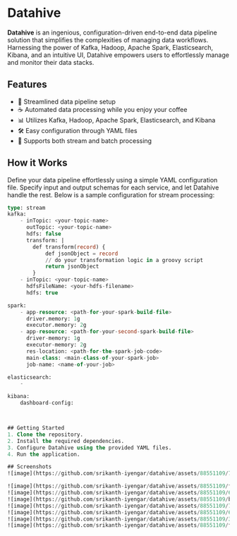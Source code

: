 # Datahive

**Datahive** is an ingenious, configuration-driven end-to-end data pipeline solution that simplifies the complexities of managing data workflows. Harnessing the power of Kafka, Hadoop, Apache Spark, Elasticsearch, Kibana, and an intuitive UI, Datahive empowers users to effortlessly manage and monitor their data stacks.

## Features

- 🚀 Streamlined data pipeline setup
- ☕ Automated data processing while you enjoy your coffee
- 📊 Utilizes Kafka, Hadoop, Apache Spark, Elasticsearch, and Kibana
- 🛠️ Easy configuration through YAML files
- 🔄 Supports both stream and batch processing

## How it Works

Define your data pipeline effortlessly using a simple YAML configuration file. Specify input and output schemas for each service, and let Datahive handle the rest. Below is a sample configuration for stream processing:

```sql
type: stream
kafka:
    - inTopic: <your-topic-name>
      outTopic: <your-topic-name>
      hdfs: false
      transform: | 
        def transform(record) {
            def jsonObject = record
            // do your transformation logic in a groovy script
            return jsonObject
        }
    - inTopic: <your-topic-name>
      hdfsFileName: <your-hdfs-filename>
      hdfs: true

spark:
    - app-resource: <path-for-your-spark-build-file>
      driver.memory: 1g
      executor.memory: 2g
    - app-resource: <path-for-your-second-spark-build-file>
      driver-memory: 1g
      executor-memory: 2g
      res-location: <path-for-the-spark-job-code>
      main-class: <main-class-of-your-spark-job>
      job-name: <name-of-your-job>

elasticsearch:
    - 

kibana:
    dashboard-config:



## Getting Started
1. Clone the repository.
2. Install the required dependencies.
3. Configure Datahive using the provided YAML files.
4. Run the application.

## Screenshots
![image](https://github.com/srikanth-iyengar/datahive/assets/88551109/771a59ad-9665-411b-9cec-5eb226d21d2f)

![image](https://github.com/srikanth-iyengar/datahive/assets/88551109/fb2d4c6e-8666-45bb-95ea-60c12b318a0c)
![image](https://github.com/srikanth-iyengar/datahive/assets/88551109/60d45183-4a54-490b-93ae-bcdc170ffee5)
![image](https://github.com/srikanth-iyengar/datahive/assets/88551109/b4ba5a42-6b29-4934-aa58-d1c4755aba37)
![image](https://github.com/srikanth-iyengar/datahive/assets/88551109/7fabf218-ed1c-4ec1-a991-e0893d52db11)
![image](https://github.com/srikanth-iyengar/datahive/assets/88551109/615c2510-e447-40db-9360-2b4bd13db4b4)
![image](https://github.com/srikanth-iyengar/datahive/assets/88551109/396cf4ff-2d17-49c8-8897-717e45fef7eb)
![image](https://github.com/srikanth-iyengar/datahive/assets/88551109/f440a1ab-93c1-419c-bd1c-424ef6a03771)


